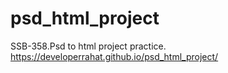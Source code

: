 # psd_html_project
SSB-358.Psd to html project practice.
https://developerrahat.github.io/psd_html_project/
